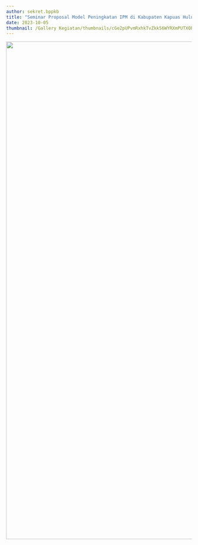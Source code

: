 ```yaml
---
author: sekret.bppkb
title: "Seminar Proposal Model Peningkatan IPM di Kabupaten Kapuas Hulu"
date: 2023-10-05
thumbnail: /Gallery Kegiatan/thumbnails/cGe2pUPvmRxhkTvZkk56WYRXmPUTXOPBganptozr.png
---
```

<p><img src="/images/fGq2u9Mqzf0BgCiBh0wn.png" alt="" width="1080" height="1350" /></p>
<p><img src="/images/akxtPKazkgJyRV0qdNjU.png" alt="" /></p>
<p><img src="/images/8EvU8PStNil4ETdbm7Od.png" alt="" /></p>
<p><img src="/images/NdG1kZdNId2VNi8h9UGo.png" alt="" /></p>
<p><img src="/images/j6bOTUkmlnxh9pnwqUYq.png" alt="" /></p>
<p><img src="/images/YceDhHNfDSLtYUd3IO9i.png" alt="" /></p>